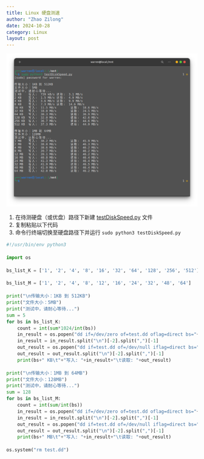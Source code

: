```yaml
---
title: Linux 硬盘测速 
author: "Zhao Zilong"
date: 2024-10-28
category: Linux
layout: post
---
```


![硬盘测速](/assets/images/linux_disk_speedtest.png)

1. 在待测硬盘（或优盘）路径下新建 [testDiskSpeed.py](http://link.zhihu.com/?target=http%3A//testdiskspeed.py/) 文件
2. 复制粘贴以下代码
3. 命令行终端切换至硬盘路径下并运行 `sudo python3 testDiskSpeed.py`

```python
#!/usr/bin/env python3

import os

bs_list_K = ['1', '2', '4', '8', '16', '32', '64', '128', '256', '512']

bs_list_M = ['1', '2', '4', '8', '12', '16', '24', '32', '48', '64']

print("\n传输大小：1KB 到 512KB")
print("文件大小：5MB")
print("测试中，请耐心等待...")
sum = 5
for bs in bs_list_K:
    count = int(sum*1024/int(bs))
    in_result = os.popen("dd if=/dev/zero of=test.dd oflag=direct bs="+str(bs)+"K count="+str(count)+" 2>&1").read()
    in_result = in_result.split("\n")[-2].split(",")[-1]
    out_result = os.popen("dd if=test.dd of=/dev/null iflag=direct bs="+str(bs)+"K count="+str(count)+" 2>&1").read()
    out_result = out_result.split("\n")[-2].split(",")[-1]
    print(bs+" KB\t"+"写入: "+in_result+"\t读取: "+out_result)
        
print("\n传输大小：1MB 到 64MB")
print("文件大小：128MB")
print("测试中，请耐心等待...")
sum = 128
for bs in bs_list_M:
    count = int(sum/int(bs))
    in_result = os.popen("dd if=/dev/zero of=test.dd oflag=direct bs="+str(bs)+"M count="+str(count)+" 2>&1").read()
    in_result = in_result.split("\n")[-2].split(",")[-1]
    out_result = os.popen("dd if=test.dd of=/dev/null iflag=direct bs="+str(bs)+"M count="+str(count)+" 2>&1").read()
    out_result = out_result.split("\n")[-2].split(",")[-1]
    print(bs+" MB\t"+"写入: "+in_result+"\t读取: "+out_result)

os.system("rm test.dd")
```
